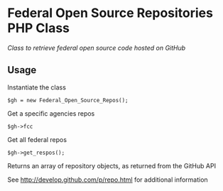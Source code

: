Federal Open Source Repositories PHP Class
==========================================

*Class to retrieve federal open source code hosted on GitHub*

Usage
-----

Instantiate the class

`$gh = new Federal_Open_Source_Repos();`

Get a specific agencies repos

`$gh->fcc`

Get all federal repos

`$gh->get_respos();`

Returns an array of repository objects, as returned from the GitHub API

See http://develop.github.com/p/repo.html for additional information